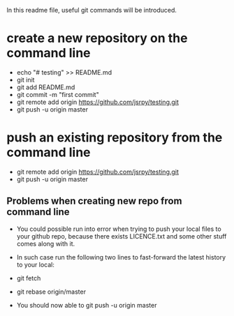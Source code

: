 In this readme file, useful git commands will be introduced.

# create a new repository on the command line
* echo "# testing" >> README.md
* git init
* git add README.md
* git commit -m "first commit"
* git remote add origin https://github.com/jsrpy/testing.git
* git push -u origin master

# push an existing repository from the command line
* git remote add origin https://github.com/jsrpy/testing.git
* git push -u origin master

## Problems when creating new repo from command line
* You could possible run into error when trying to push your local files to your github repo, because there exists LICENCE.txt and some other stuff comes along with it.
* In such case run the following two lines to fast-forward the latest history to your local:

* git fetch
* git rebase origin/master

* You should now able to git push -u origin master
